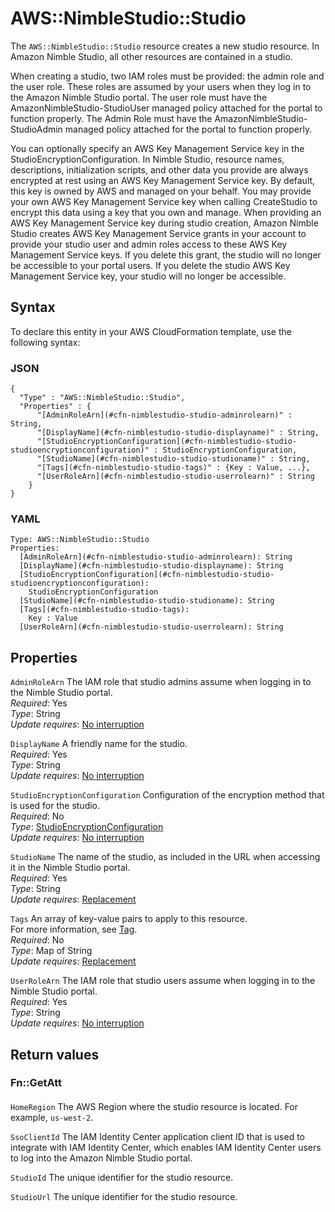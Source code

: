 # AWS::NimbleStudio::Studio<a name="aws-resource-nimblestudio-studio"></a>

The `AWS::NimbleStudio::Studio` resource creates a new studio resource\. In Amazon Nimble Studio, all other resources are contained in a studio\. 

When creating a studio, two IAM roles must be provided: the admin role and the user role\. These roles are assumed by your users when they log in to the Amazon Nimble Studio portal\. The user role must have the AmazonNimbleStudio\-StudioUser managed policy attached for the portal to function properly\. The Admin Role must have the AmazonNimbleStudio\-StudioAdmin managed policy attached for the portal to function properly\.

You can optionally specify an AWS Key Management Service key in the StudioEncryptionConfiguration\. In Nimble Studio, resource names, descriptions, initialization scripts, and other data you provide are always encrypted at rest using an AWS Key Management Service key\. By default, this key is owned by AWS and managed on your behalf\. You may provide your own AWS Key Management Service key when calling CreateStudio to encrypt this data using a key that you own and manage\. When providing an AWS Key Management Service key during studio creation, Amazon Nimble Studio creates AWS Key Management Service grants in your account to provide your studio user and admin roles access to these AWS Key Management Service keys\. If you delete this grant, the studio will no longer be accessible to your portal users\. If you delete the studio AWS Key Management Service key, your studio will no longer be accessible\.

## Syntax<a name="aws-resource-nimblestudio-studio-syntax"></a>

To declare this entity in your AWS CloudFormation template, use the following syntax:

### JSON<a name="aws-resource-nimblestudio-studio-syntax.json"></a>

```
{
  "Type" : "AWS::NimbleStudio::Studio",
  "Properties" : {
      "[AdminRoleArn](#cfn-nimblestudio-studio-adminrolearn)" : String,
      "[DisplayName](#cfn-nimblestudio-studio-displayname)" : String,
      "[StudioEncryptionConfiguration](#cfn-nimblestudio-studio-studioencryptionconfiguration)" : StudioEncryptionConfiguration,
      "[StudioName](#cfn-nimblestudio-studio-studioname)" : String,
      "[Tags](#cfn-nimblestudio-studio-tags)" : {Key : Value, ...},
      "[UserRoleArn](#cfn-nimblestudio-studio-userrolearn)" : String
    }
}
```

### YAML<a name="aws-resource-nimblestudio-studio-syntax.yaml"></a>

```
Type: AWS::NimbleStudio::Studio
Properties: 
  [AdminRoleArn](#cfn-nimblestudio-studio-adminrolearn): String
  [DisplayName](#cfn-nimblestudio-studio-displayname): String
  [StudioEncryptionConfiguration](#cfn-nimblestudio-studio-studioencryptionconfiguration): 
    StudioEncryptionConfiguration
  [StudioName](#cfn-nimblestudio-studio-studioname): String
  [Tags](#cfn-nimblestudio-studio-tags): 
    Key : Value
  [UserRoleArn](#cfn-nimblestudio-studio-userrolearn): String
```

## Properties<a name="aws-resource-nimblestudio-studio-properties"></a>

`AdminRoleArn`  <a name="cfn-nimblestudio-studio-adminrolearn"></a>
The IAM role that studio admins assume when logging in to the Nimble Studio portal\.  
*Required*: Yes  
*Type*: String  
*Update requires*: [No interruption](https://docs.aws.amazon.com/AWSCloudFormation/latest/UserGuide/using-cfn-updating-stacks-update-behaviors.html#update-no-interrupt)

`DisplayName`  <a name="cfn-nimblestudio-studio-displayname"></a>
A friendly name for the studio\.  
*Required*: Yes  
*Type*: String  
*Update requires*: [No interruption](https://docs.aws.amazon.com/AWSCloudFormation/latest/UserGuide/using-cfn-updating-stacks-update-behaviors.html#update-no-interrupt)

`StudioEncryptionConfiguration`  <a name="cfn-nimblestudio-studio-studioencryptionconfiguration"></a>
Configuration of the encryption method that is used for the studio\.  
*Required*: No  
*Type*: [StudioEncryptionConfiguration](aws-properties-nimblestudio-studio-studioencryptionconfiguration.md)  
*Update requires*: [No interruption](https://docs.aws.amazon.com/AWSCloudFormation/latest/UserGuide/using-cfn-updating-stacks-update-behaviors.html#update-no-interrupt)

`StudioName`  <a name="cfn-nimblestudio-studio-studioname"></a>
The name of the studio, as included in the URL when accessing it in the Nimble Studio portal\.  
*Required*: Yes  
*Type*: String  
*Update requires*: [Replacement](https://docs.aws.amazon.com/AWSCloudFormation/latest/UserGuide/using-cfn-updating-stacks-update-behaviors.html#update-replacement)

`Tags`  <a name="cfn-nimblestudio-studio-tags"></a>
An array of key\-value pairs to apply to this resource\.  
For more information, see [Tag](https://docs.aws.amazon.com/AWSCloudFormation/latest/UserGuide/aws-properties-resource-tags.html)\.  
*Required*: No  
*Type*: Map of String  
*Update requires*: [Replacement](https://docs.aws.amazon.com/AWSCloudFormation/latest/UserGuide/using-cfn-updating-stacks-update-behaviors.html#update-replacement)

`UserRoleArn`  <a name="cfn-nimblestudio-studio-userrolearn"></a>
The IAM role that studio users assume when logging in to the Nimble Studio portal\.  
*Required*: Yes  
*Type*: String  
*Update requires*: [No interruption](https://docs.aws.amazon.com/AWSCloudFormation/latest/UserGuide/using-cfn-updating-stacks-update-behaviors.html#update-no-interrupt)

## Return values<a name="aws-resource-nimblestudio-studio-return-values"></a>

### Fn::GetAtt<a name="aws-resource-nimblestudio-studio-return-values-fn--getatt"></a>

#### <a name="aws-resource-nimblestudio-studio-return-values-fn--getatt-fn--getatt"></a>

`HomeRegion`  <a name="HomeRegion-fn::getatt"></a>
The AWS Region where the studio resource is located\. For example, `us-west-2`\.

`SsoClientId`  <a name="SsoClientId-fn::getatt"></a>
The IAM Identity Center application client ID that is used to integrate with IAM Identity Center, which enables IAM Identity Center users to log into the Amazon Nimble Studio portal\.

`StudioId`  <a name="StudioId-fn::getatt"></a>
The unique identifier for the studio resource\.

`StudioUrl`  <a name="StudioUrl-fn::getatt"></a>
The unique identifier for the studio resource\.